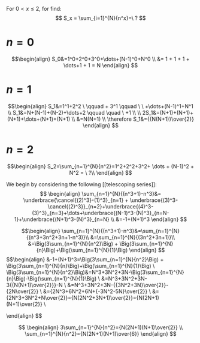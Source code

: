 For $0<x\leq2$, for find:
$$
S_x = \sum_{i=1}^{N}{n^x}=\ ?
$$
# $n=0$

$$\begin{align}
S_0&=1^0+2^0+3^0+\dots+(N-1)^0+N^0 \\
&= 1 + 1 + 1 + \dots+1 + 1 = N
\end{align}
$$

# $n=1$

$$\begin{align}
S_1&=1^1+2^2 \  \qquad + 3^1 \qquad \ \ +\dots+(N-1)^1+N^1 \\
S_1&=N+(N-1)+(N-2)+\dots+2 \qquad \quad \ +1 \\ \\
2S_1&=(N+1)+(N+1)+(N+1)+\dots+(N+1)+(N+1) \\
&=N(N+1) \\
\therefore S_1&={{N(N+1)}\over{2}}
\end{align}
$$

# $n=2$
$$\begin{align}
S_2=\sum_{n=1}^{N}{n^2}=1^2+2^2+3^2+ \dots + (N-1)^2 + N^2 = \ ?\\
\end{align}
$$

We begin by considering the following [[telescoping series]]:
$$
\begin{align}
\sum_{n=1}^{N}{(n^3+1)-n^3}&=
\underbrace{\cancel{(2)^3}-(1)^3}_{n=1} + \underbrace{(3)^3-\cancel{(2)^3}}_{n=2}+\underbrace{(4)^3-(3)^3}_{n=3}+\dots+\underbrace{(N-1)^3-(N)^3}_{n=N-1}+\underbrace{(N+1)^3-(N)^3}_{n=N} \\
&=-1+(N+1)^3
\end{align}
$$

$$\begin{align}
\sum_{n=1}^{N}{(n^3+1)-n^3}&=\sum_{n=1}^{N}{(n^3+3n^2+3n+1-n^3)}\\
&=\sum_{n=1}^{N}{(3n^2+3n+1)}\\
&=\Big(3\sum_{n=1}^{N}{n^2}\Big) + \Big(3\sum_{n=1}^{N}{n}\Big)+\Big(\sum_{n=1}^{N}{1}\Big)
\end{align}
$$
$$\begin{align}
&-1+(N+1)^3=\Big(3\sum_{n=1}^{N}{n^2}\Big) + \Big(3\sum_{n=1}^{N}{n}\Big)+\Big(\sum_{n=1}^{N}{1}\Big) \\
\Big(3\sum_{n=1}^{N}{n^2}\Big)&=N^3+3N^2+3N-\Big(3\sum_{n=1}^{N}{n}\Big)-\Big(\sum_{n=1}^{N}{1}\Big) \\
&=N^3+3N^2+3N-3{{N(N+1)\over{2}}}-N \\
&=N^3+3N^2+3N-{{3N^2+3N}\over{2}}-{2N\over{2}} \\
&={2N^3+6N^2+6N+{-3N^2-5N}\over{2}} \\
&={2N^3+3N^2+N\over{2}}={N(2N^2+3N+1)\over{2}}={N(2N+1)(N+1)\over{2}} \\

\end{align}
$$

$$
\begin{align}
3\sum_{n=1}^{N}{n^2}={N(2N+1)(N+1)\over{2}} \\
\sum_{n=1}^{N}{n^2}={N(2N+1)(N+1)\over{6}}
\end{align}
$$
